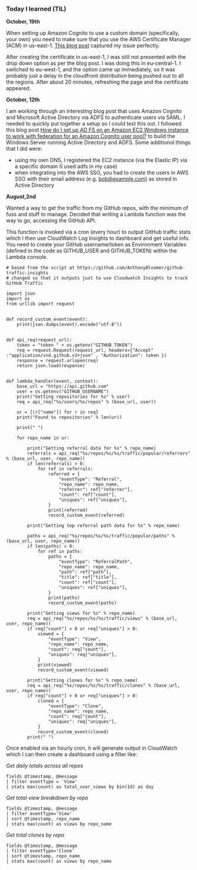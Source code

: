 ### Today I learned (TIL)

**October, 19th**

When setting up Amazon Cognito to use a custom domain (specifically, your own) you need to make sure that you use the AWS Certificate Manager (ACM) in us-east-1. [This blog post](https://niftytechie.blog/aws/cognito/custom-domain-setup/) captured my issue perfectly.

After creating the certificate in us-east-1, I was still not presented with the drop down option as per the blog post. I was doing this in eu-central-1. I switched to eu-west-1, and the option came up immediately, so it was probably just a delay in the cloudfront distribution being pushed out to all the regions. After about 20 minutes, refreshing the page and the certificate appeared.


**October, 12th**

I am working through an interesting blog post that uses Amazon Cognito and Microsoft Active Directory via ADFS to authenticate users via SAML. I needed to quickly put together a setup so I could test this out. I followed this blog post [How do I set up AD FS on an Amazon EC2 Windows instance to work with federation for an Amazon Cognito user pool?](https://aws.amazon.com/premiumsupport/knowledge-center/cognito-ad-fs-windows-instance/) to build the Windows Server running Active Directory and ADFS. Some additionol things that I did were:

* using my own DNS, I registered the EC2 instance (via the Elastic IP) via a specific domain (I used adfs in my case)
* when integrating into the AWS SSO, you had to create the users in AWS SSO with their email address (e.g. bob@example.com) as stored in Active Directory

**August,2nd**

Wanted a way to get the traffic from my GitHub repos, with the minimum of fuss and stuff to manage. Decided that writing a Lambda function was the way to go, accessing the GitHub API. 

This function is invoked via a cron (every hour) to output GitHub traffic stats which I then use CloudWatch Log Insights to dashboard and get useful info. You need to create your GitHub username/token as Environment Variables (defined in the code as GITHUB_USER and GITHUB_TOKEN) within the Lambda console.

```
# based from the script at https://github.com/AnthonyBloomer/github-traffic-insights
# changed so that it outputs just to use Cloudwatch Insights to track GitHub Traffic

import json
import os
from urllib import request


def record_custom_event(event):
    print(json.dumps(event).encode("utf-8"))


def api_req(request_url):
    token = "token " + os.getenv("GITHUB_TOKEN")
    req = request.Request(request_url, headers={"Accept" :"application/vnd.github.v3+json" , "Authorization": token })
    response = request.urlopen(req)
    return json.load(response)


def lambda_handler(event, context):
    base_url = "https://api.github.com"
    user = os.getenv("GITHUB_USERNAME")
    print("Getting repositories for %s" % user)
    req = api_req("%s/users/%s/repos" % (base_url, user))

    ur = [(r["name"]) for r in req]
    print("Found %s repositories" % len(ur))

    print(" ")

    for repo_name in ur:

        print("Getting referral data for %s" % repo_name)
        referrals = api_req("%s/repos/%s/%s/traffic/popular/referrers" % (base_url, user, repo_name))
        if len(referrals) > 0:
            for ref in referrals:
                referred = {
                    "eventType": "Referral",
                    "repo_name": repo_name,
                    "referrer": ref["referrer"],
                    "count": ref["count"],
                    "uniques": ref["uniques"],
                }
                print(referred)
                record_custom_event(referred)

        print("Getting top referral path data for %s" % repo_name)

        paths = api_req("%s/repos/%s/%s/traffic/popular/paths" % (base_url, user, repo_name))
        if len(paths) > 0:
            for ref in paths:
                paths = {
                    "eventType": "ReferralPath",
                    "repo_name": repo_name,
                    "path": ref["path"],
                    "title": ref["title"],
                    "count": ref["count"],
                    "uniques": ref["uniques"],
                }
                print(paths)
                record_custom_event(paths)

        print("Getting views for %s" % repo_name)
        req = api_req("%s/repos/%s/%s/traffic/views" % (base_url, user, repo_name))
        if req["count"] > 0 or req["uniques"] > 0:
            viewed = {
                "eventType": "View",
                "repo_name": repo_name,
                "count": req["count"],
                "uniques": req["uniques"],
            }
            print(viewed)
            record_custom_event(viewed)

        print("Getting clones for %s" % repo_name)
        req = api_req("%s/repos/%s/%s/traffic/clones" % (base_url, user, repo_name))
        if req["count"] > 0 or req["uniques"] > 0:
            cloned = {
                "eventType": "Clone",
                "repo_name": repo_name,
                "count": req["count"],
                "uniques": req["uniques"],
            }
            record_custom_event(cloned)
        print(" ")
```

Once enabled via an hourly cron, it will generate output in CloudWatch which I can then create a dashboard using a filter like:

*Get daily totals across all repos*
```
fields @timestamp, @message
| filter eventType = 'View'
| stats max(count) as total_user_views by bin(1d) as day
```
*Get total view breakdown by repo*
```
fields @timestamp, @message
| filter eventType='View'
| sort @timestamp, repo_name
| stats max(count) as views by repo_name
```
*Get total clones by repo*
```
fields @timestamp, @message
| filter eventType='Clone'
| sort @timestamp, repo_name
| stats max(count) as views by repo_name
```

